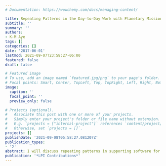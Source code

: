 ```yaml
---
# Documentation: https://wowchemy.com/docs/managing-content/

title: Repeating Patterns in the Day-to-Day Work with Planetary Mission Data
subtitle: ''
summary: ''
authors:
- K-M Aye
tags: []
categories: []
date: '2017-06-01'
lastmod: 2021-09-07T23:58:27-06:00
featured: false
draft: false

# Featured image
# To use, add an image named `featured.jpg/png` to your page's folder.
# Focal points: Smart, Center, TopLeft, Top, TopRight, Left, Right, BottomLeft, Bottom, BottomRight.
image:
  caption: ''
  focal_point: ''
  preview_only: false

# Projects (optional).
#   Associate this post with one or more of your projects.
#   Simply enter your project's folder or file name without extension.
#   E.g. `projects = ["internal-project"]` references `content/project/deep-learning/index.md`.
#   Otherwise, set `projects = []`.
projects: []
publishDate: '2021-09-08T05:58:27.081207Z'
publication_types:
- '2'
abstract: I will discuss repeating patterns in supporting software for the real-
publication: '*LPI Contributions*'
---
```


